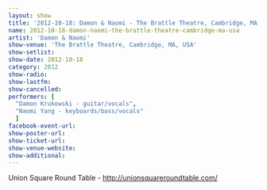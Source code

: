 ```yaml
---
layout: show
title: '2012-10-18: Damon & Naomi - The Brattle Theatre, Cambridge, MA, USA'
name: 2012-10-18-damon-naomi-the-brattle-theatre-cambridge-ma-usa
artist: 'Damon & Naomi'
show-venue: 'The Brattle Theatre, Cambridge, MA, USA'
show-setlist: 
show-date: 2012-10-18
category: 2012
show-radio: 
show-lastfm: 
show-cancelled: 
performers: [
  "Damon Krukowski - guitar/vocals",
  "Naomi Yang - keyboards/bass/vocals"
  ]
facebook-event-url: 
show-poster-url: 
show-ticket-url: 
show-venue-website: 
show-additional: 
---
```


Union Square Round Table - http://unionsquareroundtable.com/